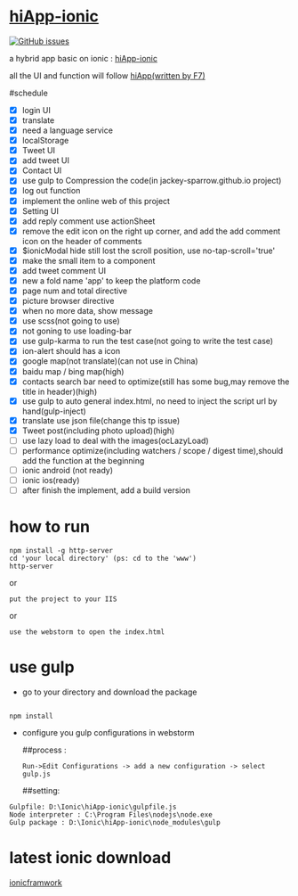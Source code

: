 # [hiApp-ionic](http://jackey-sparrow.github.io/)

[![GitHub issues](https://img.shields.io/github/issues/Jackey-Sparrow/hiApp-ionic.svg?style=flat-square)](https://github.com/Jackey-Sparrow/hiApp-ionic/issues)

a hybrid app basic on ionic : [hiApp-ionic](http://jackey-sparrow.github.io/)

all the UI and function will follow [hiApp(written by F7)](http://hi.dearb.me/)

#schedule

- [x] login UI 
- [x] translate
- [x] need a language service
- [x] localStorage 
- [x] Tweet UI
- [x] add tweet UI
- [x] Contact UI
- [x] use gulp to Compression the code(in jackey-sparrow.github.io project)
- [x] log out function
- [x] implement the online web of this project
- [x] Setting UI
- [x] add reply comment use actionSheet
- [x] remove the edit icon on the right up corner, and add the add comment icon on the header of comments
- [x] $ionicModal hide still lost the scroll position, use no-tap-scroll='true'
- [x] make the small item to a component
- [x] add tweet comment UI
- [x] new a fold name 'app' to keep the platform code 
- [x] page num and total directive
- [x] picture browser directive
- [x] when no more data, show message
- [x] use scss(not going to use)
- [x] not goning to use loading-bar
- [x] use gulp-karma to run the test case(not going to write the test case)
- [x] ion-alert should has a icon
- [x] google map(not translate)(can not use in China)
- [x] baidu map / bing map(high)
- [x] contacts search bar need to optimize(still has some bug,may remove the title in header)(high)
- [x] use gulp to auto general index.html, no need to inject the script url by hand(gulp-inject)
- [x] translate use json file(change this tp issue)
- [x] Tweet post(including photo upload)(high)
- [ ] use lazy load to deal with the images(ocLazyLoad)
- [ ] performance optimize(including watchers / scope / digest time),should add the function at the beginning
- [ ] ionic android (not ready)
- [ ] ionic ios(ready)
- [ ] after finish the implement, add a build version

# how to run

```
npm install -g http-server
cd 'your local directory' (ps: cd to the 'www')
http-server

```
or

```
put the project to your IIS

```

or

```
use the webstorm to open the index.html

```

# use gulp
- go to your directory and download the package

```

npm install

```

- configure you gulp configurations in webstorm

  ##process :

  ```
  Run->Edit Configurations -> add a new configuration -> select gulp.js
  ```


  ##setting:


 ```
 Gulpfile: D:\Ionic\hiApp-ionic\gulpfile.js
 Node interpreter : C:\Program Files\nodejs\node.exe
 Gulp package : D:\Ionic\hiApp-ionic\node_modules\gulp
 ```
 
 
 # latest ionic download 
 
 [ionicframwork](http://code.ionicframework.com/#)
